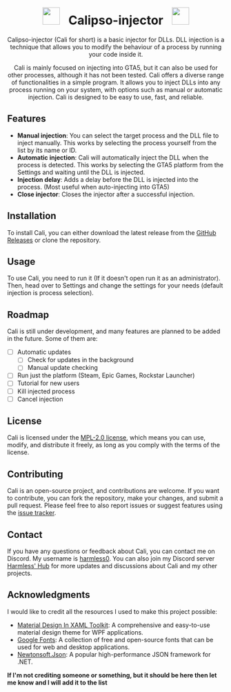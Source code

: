 <h1 align="center"> <img src="https://fonts.gstatic.com/s/e/notoemoji/latest/2604_fe0f/512.gif" width="40" height="40"> &nbsp; Calipso-injector &nbsp; <img src="https://fonts.gstatic.com/s/e/notoemoji/latest/2604_fe0f/512.gif" width="40" height="40"></h1>

<p align="center">
Calipso-injector (Cali for short) is a basic injector for DLLs. DLL injection is a technique that allows you to modify the behaviour of a process by running your code inside it.
</p>

<p align="center">
Cali is mainly focused on injecting into GTA5, but it can also be used for other processes, although it has not been tested. Cali offers a diverse range of functionalities in a simple program. It allows you to inject DLLs into any process running on your system, with options such as manual or automatic injection. Cali is designed to be easy to use, fast, and reliable.
</p>

## Features

- **Manual injection**: You can select the target process and the DLL file to inject manually. This works by selecting the process yourself from the list by its name or ID.
- **Automatic injection**: Cali will automatically inject the DLL when the process is detected. This works by selecting the GTA5 platform from the Settings and waiting until the DLL is injected.
- **Injection delay**: Adds a delay before the DLL is injected into the process. (Most useful when auto-injecting into GTA5)
- **Close injector**: Closes the injector after a successful injection.

## Installation

To install Cali, you can either download the latest release from the [GitHub Releases](https://github.com/Harmless05/calipso-injector/releases/tag/Release) or clone the repository.

## Usage

To use Cali, you need to run it (If it doesn't open run it as an administrator). Then, head over to Settings and change the settings for your needs (default injection is process selection).

## Roadmap

Cali is still under development, and many features are planned to be added in the future. Some of them are:

- [ ] Automatic updates
  - [ ] Check for updates in the background
  - [ ] Manual update checking
- [ ] Run just the platform (Steam, Epic Games, Rockstar Launcher)
- [ ] Tutorial for new users
- [ ] Kill injected process
- [ ] Cancel injection

## License

Cali is licensed under the [MPL-2.0 license](https://github.com/Harmless05/calipso-injector/blob/main/LICENSE), which means you can use, modify, and distribute it freely, as long as you comply with the terms of the license.

## Contributing

Cali is an open-source project, and contributions are welcome. If you want to contribute, you can fork the repository, make your changes, and submit a pull request. Please feel free to also report issues or suggest features using the [issue tracker](https://github.com/Harmless05/calipso-injector/issues).

## Contact

If you have any questions or feedback about Cali, you can contact me on Discord. My username is [harmless0](https://discordapp.com/users/290429266036916224). You can also join my Discord server [Harmless' Hub](https://discord.harmlessdev.xyz) for more updates and discussions about Cali and my other projects.

## Acknowledgments

I would like to credit all the resources I used to make this project possible:

- [Material Design In XAML Toolkit](http://materialdesigninxaml.net/): A comprehensive and easy-to-use material design theme for WPF applications.
- [Google Fonts](https://fonts.google.com/): A collection of free and open-source fonts that can be used for web and desktop applications.
- [Newtonsoft.Json](https://www.newtonsoft.com/json): A popular high-performance JSON framework for .NET.

**If I'm not crediting someone or something, but it should be here then let me know and I will add it to the list**
